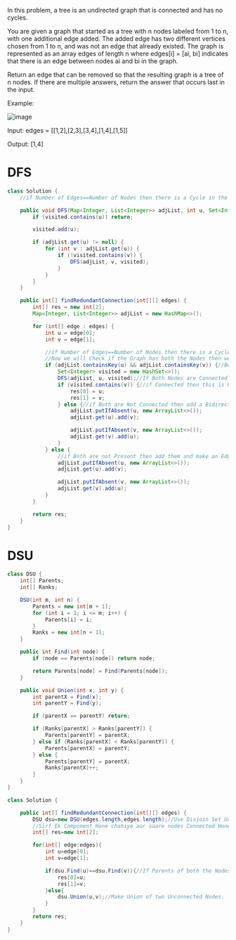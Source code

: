 In this problem, a tree is an undirected graph that is connected and has no cycles.

You are given a graph that started as a tree with n nodes labeled from 1 to n, with one additional edge added. The added edge has two different vertices chosen from 1 to n, and was not an edge that already existed. The graph is represented as an array edges of length n where edges[i] = [ai, bi] indicates that there is an edge between nodes ai and bi in the graph.

Return an edge that can be removed so that the resulting graph is a tree of n nodes. If there are multiple answers, return the answer that occurs last in the input.

Example:

![image](https://assets.leetcode.com/uploads/2021/05/02/reduntant1-2-graph.jpg)



Input: edges = [[1,2],[2,3],[3,4],[1,4],[1,5]]

Output: [1,4]

# DFS
```java
class Solution {
    //if Number of Edges==Number of Nodes then there is a Cycle in the Graph

    public void DFS(Map<Integer, List<Integer>> adjList, int u, Set<Integer> visited) {
        if (visited.contains(u)) return;

        visited.add(u);

        if (adjList.get(u) != null) {
            for (int v : adjList.get(u)) {
                if (!visited.contains(v)) {
                    DFS(adjList, v, visited);
                }
            }
        }
    }

    public int[] findRedundantConnection(int[][] edges) {
        int[] res = new int[2];
        Map<Integer, List<Integer>> adjList = new HashMap<>();

        for (int[] edge : edges) {
            int u = edge[0];
            int v = edge[1];

            //if Number of Edges==Number of Nodes then there is a Cycle in the Graph
            //Now we will Check if the Graph has both the Nodes then we will check if both the Nodes are Connected  or not if they are Connected which means this edges is Redundant Edge.
            if (adjList.containsKey(u) && adjList.containsKey(v)) {//Both Nodes are Connected
                Set<Integer> visited = new HashSet<>();
                DFS(adjList, u, visited);//If Both Nodes are Connected or not.
                if (visited.contains(v)) {//if Connected then this is Redundant Edge
                    res[0] = u;
                    res[1] = v;
                } else {//if Both are Not Connected then add a Bidirectional Edge Between them.
                    adjList.putIfAbsent(u, new ArrayList<>());
                    adjList.get(u).add(v);

                    adjList.putIfAbsent(v, new ArrayList<>());
                    adjList.get(v).add(u);
                }
            } else {
                //if Both are not Present then add them and make an Edge between them.
                adjList.putIfAbsent(u, new ArrayList<>());
                adjList.get(u).add(v);

                adjList.putIfAbsent(v, new ArrayList<>());
                adjList.get(v).add(u);
            }
        }

        return res;
    }
}
```
# DSU
```java
class DSU {
    int[] Parents;
    int[] Ranks;

    DSU(int m, int n) {
        Parents = new int[m + 1];
        for (int i = 1; i <= m; i++) {
            Parents[i] = i;
        }
        Ranks = new int[n + 1];
    }

    public int Find(int node) {
        if (node == Parents[node]) return node;

        return Parents[node] = Find(Parents[node]);
    }

    public void Union(int x, int y) {
        int parentX = Find(x);
        int parentY = Find(y);

        if (parentX == parentY) return;

        if (Ranks[parentX] > Ranks[parentY]) {
            Parents[parentY] = parentX;
        } else if (Ranks[parentX] < Ranks[parentY]) {
            Parents[parentX] = parentY;
        } else {
            Parents[parentY] = parentX;
            Ranks[parentX]++;
        }
    }
}

class Solution {

    public int[] findRedundantConnection(int[][] edges) {
        DSU dsu=new DSU(edges.length,edges.length);//Use Disjoin Set Union Because According to the Problem Description there should be only one Component.
        //Sirf Ek Component Hone chahiye aur saare nodes Connected Hone chahiye.
        int[] res=new int[2];

        for(int[] edge:edges){
            int u=edge[0];
            int v=edge[1];

            if(dsu.Find(u)==dsu.Find(v)){//If Parents of both the Nodes are same which means they are already Connected and if another Connection is to be made that is Redundant and Hence, This Connection is Redundant.
                res[0]=u;
                res[1]=v;
            }else{
                dsu.Union(u,v);//Make Union of two Unconnected Nodes.
            }
        }
        return res;
    }
}

```
